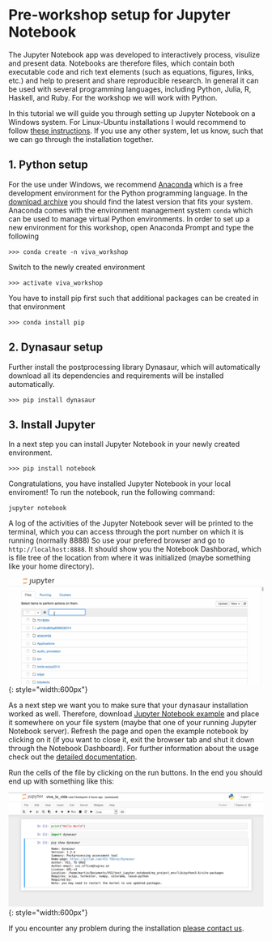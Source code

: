 # **Pre-workshop setup for Jupyter Notebook**

The Jupyter Notebook app was developed to interactively process, visulize and present data. Notebooks are therefore files, which contain both executable code and rich text elements (such as equations, figures, links, etc.) and help to present and share reproducible research.
In general it can be used with several programming languages, including Python, Julia, R, Haskell, and Ruby. For the workshop we will work with Python.

In this tutorial we will guide you through setting up Jupyter Notebook on a Windows system. 
For Linux-Ubuntu installations I would recommend to follow [these instructions](https://www.digitalocean.com/community/tutorials/how-to-set-up-jupyter-notebook-with-python-3-on-ubuntu-18-04). If you use any other system, let us know, such that we can go through the installation together.


## **1. Python setup** 

For the use under Windows, we recommend [Anaconda](https://www.anaconda.com/) which is a free development environment for the Python programming language. In the [download archive](https://www.anaconda.com/) you should find the latest version that fits your system.
Anaconda comes with the environment management system ```conda``` which can be used to manage virtual Python environments.
In order to set up a new environment for this workshop, open Anaconda Prompt and type the following

```
>>> conda create -n viva_workshop
```

Switch to the newly created environment

```
>>> activate viva_workshop
```

You have to install pip first such that additional packages can be created in that environment

```
>>> conda install pip
```

## **2. Dynasaur setup**

Further install the postprocessing library Dynasaur, which will automatically download all its dependencies 
and requirements will be installed automatically.

```
>>> pip install dynasaur
```

## **3. Install Jupyter**

In a next step you can install Jupyter Notebook in your newly created environment. 

```
>>> pip install notebook
```

Congratulations, you have installed Jupyter Notebook in your local enviroment! 
To run the notebook, run the following command:

```
jupyter notebook
```

A log of the activities of the Jupyter Notebook sever will be printed to the terminal, 
which you can access through the port number on which it is running (normally 8888)
So use your prefered browser and go to ```http://localhost:8888```. It should show you 
the Notebook Dashborad, which is file tree of the location from where it was initialized 
(maybe something like your home directory). 

![JupyterNotebook](img/jupyter_notebook.gif){: style="width:600px"}



As a next step we want you to make sure that your dynasaur installation worked as well.
Therefore, download [Jupyter Notebook example](https://cloud.tugraz.at/index.php/s/Qz63xXRrGgzqQD5) 
and place it somewhere on your file system (maybe that one of your running Jupyter Notebook server).
Refresh the page and open the example notebook by clicking on it (if you want to close it, exit the browser 
tab and shut it down through the Notebook Dashboard). For further information about the usage check out the [detailed documentation](https://jupyter-notebook.readthedocs.io/en/stable/examples/Notebook/Notebook%20Basics.html).

Run the cells of the file by clicking on the run buttons. In the end you should end up with something like this:

![ExampleNotebook](img/example_notebook.png){: style="width:600px"}

If you encounter any problem during the installation [please contact us](0-3-online-workshop-info.md).


